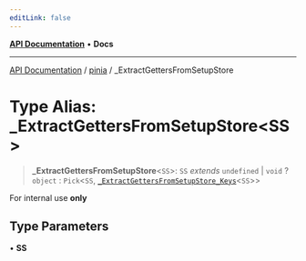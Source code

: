 ```yaml
---
editLink: false
---
```


[**API Documentation**](../../index.md) • **Docs**

***

[API Documentation](../../index.md) / [pinia](../index.md) / \_ExtractGettersFromSetupStore

# Type Alias: \_ExtractGettersFromSetupStore\<SS\>

> **\_ExtractGettersFromSetupStore**\<`SS`\>: `SS` *extends* `undefined` \| `void` ? `object` : `Pick`\<`SS`, [`_ExtractGettersFromSetupStore_Keys`](ExtractGettersFromSetupStore_Keys.md)\<`SS`\>\>

For internal use **only**

## Type Parameters

• **SS**
